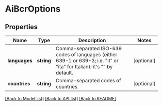# AiBcrOptions

## Properties
Name | Type | Description | Notes
------------ | ------------- | ------------- | -------------
**languages** | **string** | Comma-separated ISO-639 codes of languages (either 639-1 or 639-3; i.e. \"it\" or \"ita\" for Italian); it's \"\" by default. | [optional] 
**countries** | **string** | Comma-separated codes of countries. | [optional] 



[[Back to Model list]](README.md#documentation-for-models) [[Back to API list]](README.md#documentation-for-api-endpoints) [[Back to README]](README.md)


